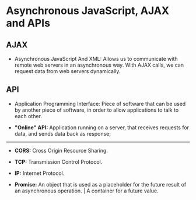 # Asynchronous JavaScript, AJAX and APIs

## AJAX

- Asynchronous JavaScript And XML: Allows us to communicate with remote web servers in an asynchronous way. With AJAX calls, we can request data from web servers dynamically.

## API

- Application Programming Interface: Piece of software that can be used by another piece of software, in order to allow applications to talk to each other.

- **"Online" API:** Application running on a server, that receives requests for data, and sends data back as response;

---

- **CORS:** Cross Origin Resource Sharing.

- **TCP:** Transmission Control Protocol.
- **IP:** Internet Protocol.
- **Promise:** An object that is used as a placeholder for the future result of an asynchronous operation. | A container for a future value.

